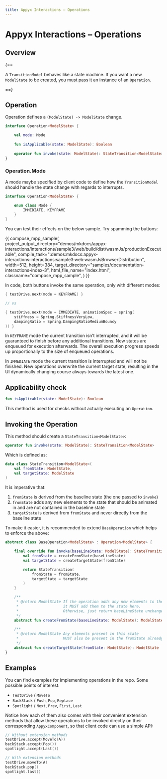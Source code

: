 ```yaml
---
title: Appyx Interactions – Operations
---
```


# Appyx Interactions – Operations


## Overview

{==

A `TransitionModel` behaves like a state machine. If you want a new `ModelState` to be created, you must pass it an instance of an `Operation`.

==}


## Operation

Operation defines a `(ModelState) -> ModelState` change.


```kotlin
interface Operation<ModelState> {

    val mode: Mode
    
    fun isApplicable(state: ModelState): Boolean
    
    operator fun invoke(state: ModelState): StateTransition<ModelState>
}
```

### Operation.Mode

A mode maybe specified by client code to define how the `TransitionModel` should handle the state change with regards to interrupts. 

```kotlin
interface Operation<ModelState> {

    enum class Mode {
        IMMEDIATE, KEYFRAME
    }
}
```

You can test their effects on the below sample. Try spamming the buttons:

{{
    compose_mpp_sample(
        project_output_directory="demos/mkdocs/appyx-interactions/interactions/sample3/web/build/dist/wasmJs/productionExecutable",
        compile_task=":demos:mkdocs:appyx-interactions:interactions:sample3:web:wasmJsBrowserDistribution",
        width=512,
        height=384,
        target_directory="samples/documentation-interactions-index-3",
        html_file_name="index.html",
        classname="compose_mpp_sample",
    )
}}

In code, both buttons invoke the same operation, only with different modes:

```kotlin
{ testDrive.next(mode = KEYFRAME) }

// vs

{ testDrive.next(mode = IMMEDIATE, animationSpec = spring(
    stiffness = Spring.StiffnessVeryLow,
    dampingRatio = Spring.DampingRatioMediumBouncy
)) }
```

In `KEYFRAME` mode the current transition isn’t interrupted, and it will be guaranteed to finish before any additional transitions. New states are enqueued for execution afterwards. The overall execution progress speeds up proportionally to the size of enqueued operations.

In `IMMEDIATE` mode the current transition is interrupted and will not be finished. New operations overwrite the current target state, resulting in the UI dynamically changing course always towards the latest one.


## Applicability check

```kotlin
fun isApplicable(state: ModelState): Boolean
```

This method is used for checks without actually executing an `Operation`. 


## Invoking the Operation

This method should create a `StateTransition<ModelState>`:

```kotlin
operator fun invoke(state: ModelState): StateTransition<ModelState>
```

Which is defined as:

```kotlin
data class StateTransition<ModelState>(
    val fromState: ModelState,
    val targetState: ModelState
)
```

It is imperative that:

1. `fromState` is derived from the baseline state (the one passed to `invoke`)
2. `fromState` adds any new elements to the state that should be animated in and are not contained in the baseline state
3. `targetState` is derived from `fromState` and never directly from the baseline state

To make it easier, it is recommended to extend `BaseOperation` which helps to enforce the above:

```kotlin
abstract class BaseOperation<ModelState> : Operation<ModelState> {

    final override fun invoke(baseLineState: ModelState): StateTransition<ModelState> {
        val fromState = createFromState(baseLineState)
        val targetState = createTargetState(fromState)

        return StateTransition(
            fromState = fromState,
            targetState = targetState
        )
    }

    /**
     * @return ModelState If the operation adds any new elements to the scene,
     *                    it MUST add them to the state here.
     *                    Otherwise, just return baseLineState unchanged.
     */
    abstract fun createFromState(baseLineState: ModelState): ModelState

    /**
     * @return ModelState Any elements present in this state
     *                    MUST also be present in the fromState already.
     */
    abstract fun createTargetState(fromState: ModelState): ModelState
}
```


## Examples

You can find examples for implementing operations in the repo. Some possible points of interest:

- `TestDrive` / `MoveTo`
- `BackStack` / `Push`, `Pop`, `Replace`
- `Spotlight` / `Next`, `Prev`, `First`, `Last`

Notice how each of them also comes with their convenient extension methods that allow these operations to be invoked directly on their corresponding `AppyxComponent`, so that client code can use a simple API:

```kotlin
// Without extension methods
testDrive.accept(MoveTo(A))
backStack.accept(Pop())
spotlight.accept(Last())

// With extension methods
testDrive.moveTo(A)
backStack.pop()
spotlight.last() 
```

